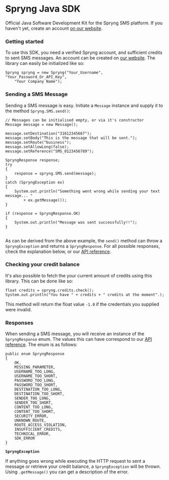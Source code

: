 # Spryng Java SDK

Official Java Software Development Kit for the Spryng SMS platform. If you haven't yet, create an account [on our website](https://spryng.nl/).

### Getting started

To use this SDK, you need a verified Spryng account, and sufficient credits to sent SMS messages. An account can be created on [our website](https://spryng.nl/). The library can easily be initialized like so:

```
Spryng spryng = new Spryng("Your_Username", "Your_Password_Or_API_Key",
	"Your Company Name");
```

### Sending a SMS Message

Sending a SMS message is easy. Initiate a `Message` instance and supply it to the method `Spryng.SMS.send()`:

```
// Messages can be initialised empty, or via it's constructor
Message message = new Message();

message.setDestination("31612345667");
message.setBody("This is the message that will be sent.");
message.setRoute("business");
message.setAllowLong(false);
message.setReference("SMS_0123456789");

SpryngResponse response;
try
{
	response = spryng.SMS.send(message);
}
catch (SpryngException ex)
{
	System.out.println("Something went wrong while sending your text message... "
		+ ex.getMessage());
}

if (response = SpryngResponse.OK)
{
	System.out.println("Message was sent successfully!!");
}
	
```

As can be derived from the above example, the `send()` method can throw a `SpryngException` and returns a `SpryngResponse`. For all possible responses, check the explanation below, or our [API reference](http://www.spryng.nl/en/developers/http-api/).

### Checking your credit balance

It's also possible to fetch the your current amount of credits using this library. This can be done like so:

```
float credits = spryng.credits.check();
System.out.println("You have " + credits + " credits at the moment".);
```
This method will return the float value `-1.0` if the credentials you supplied were invalid.


### Responses

When sending a SMS message, you will receive an instance of the `SpryngResponse` enum. The values this can have correspond to our [API reference](http://www.spryng.nl/en/developers/http-api/). The enum is as follows:

```
public enum SpryngResponse
{
    OK,
    MISSING_PARAMETER,
    USERNAME_TOO_LONG,
    USERNAME_TOO_SHORT,
    PASSWORD_TOO_LONG,
    PASSWORD_TOO_SHORT,
    DESTINATION_TOO_LONG,
    DESTINATION_TOO_SHORT,
    SENDER_TOO_LONG,
    SENDER_TOO_SHORT,
    CONTENT_TOO_LONG,
    CONTENT_TOO_SHORT,
    SECURITY_ERROR,
    UNKNOWN_ROUTE,
    ROUTE_ACCESS_VIOLATION,
    INSUFFICIENT_CREDITS,
    TECHNICAL_ERROR,
    SDK_ERROR
}
```

**`SpryngException`**

If anything goes wrong while executing the HTTP request to sent a message or retrieve your credit balance, a `SpryngException` will be thrown. Using `.getMessage()` you can get a description of the error.